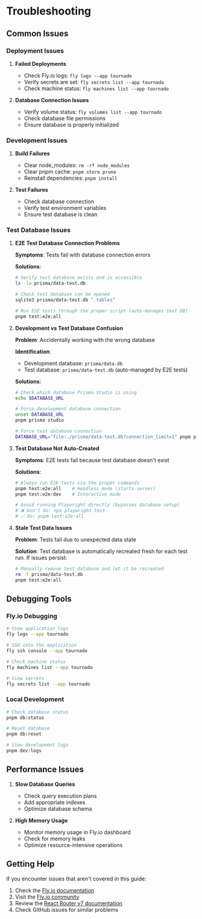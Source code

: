 # Troubleshooting

## Common Issues

### Deployment Issues

1. **Failed Deployments**

   - Check Fly.io logs: `fly logs --app tournado`
   - Verify secrets are set: `fly secrets list --app tournado`
   - Check machine status: `fly machines list --app tournado`

2. **Database Connection Issues**
   - Verify volume status: `fly volumes list --app tournado`
   - Check database file permissions
   - Ensure database is properly initialized

### Development Issues

1. **Build Failures**

   - Clear node_modules: `rm -rf node_modules`
   - Clear pnpm cache: `pnpm store prune`
   - Reinstall dependencies: `pnpm install`

2. **Test Failures**
   - Check database connection
   - Verify test environment variables
   - Ensure test database is clean

### Test Database Issues

1. **E2E Test Database Connection Problems**

   **Symptoms**: Tests fail with database connection errors

   **Solutions**:

   ```sh
   # Verify test database exists and is accessible
   ls -la prisma/data-test.db

   # Check test database can be opened
   sqlite3 prisma/data-test.db ".tables"

   # Run E2E tests through the proper script (auto-manages test DB)
   pnpm test:e2e:all
   ```

2. **Development vs Test Database Confusion**

   **Problem**: Accidentally working with the wrong database

   **Identification**:

   - Development database: `prisma/data.db`
   - Test database: `prisma/data-test.db` (auto-managed by E2E tests)

   **Solutions**:

   ```sh
   # Check which database Prisma Studio is using
   echo $DATABASE_URL

   # Force development database connection
   unset DATABASE_URL
   pnpm prisma studio

   # Force test database connection
   DATABASE_URL="file:./prisma/data-test.db?connection_limit=1" pnpm prisma studio
   ```

3. **Test Database Not Auto-Created**

   **Symptoms**: E2E tests fail because test database doesn't exist

   **Solutions**:

   ```sh
   # Always run E2E tests via the proper commands
   pnpm test:e2e:all    # Headless mode (starts server)
   pnpm test:e2e:dev    # Interactive mode

   # Avoid running Playwright directly (bypasses database setup)
   # ❌ Don't do: npx playwright test
   # ✅ Do: pnpm test:e2e:all
   ```

4. **Stale Test Data Issues**

   **Problem**: Tests fail due to unexpected data state

   **Solution**: Test database is automatically recreated fresh for each test run. If issues persist:

   ```sh
   # Manually remove test database and let it be recreated
   rm -f prisma/data-test.db
   pnpm test:e2e:all
   ```

## Debugging Tools

### Fly.io Debugging

```sh
# View application logs
fly logs --app tournado

# SSH into the application
fly ssh console --app tournado

# Check machine status
fly machines list --app tournado

# View secrets
fly secrets list --app tournado
```

### Local Development

```sh
# Check database status
pnpm db:status

# Reset database
pnpm db:reset

# View development logs
pnpm dev:logs
```

## Performance Issues

1. **Slow Database Queries**

   - Check query execution plans
   - Add appropriate indexes
   - Optimize database schema

2. **High Memory Usage**
   - Monitor memory usage in Fly.io dashboard
   - Check for memory leaks
   - Optimize resource-intensive operations

## Getting Help

If you encounter issues that aren't covered in this guide:

1. Check the [Fly.io documentation](https://fly.io/docs/)
2. Visit the [Fly.io community](https://community.fly.io/)
3. Review the [React Router v7 documentation](https://reactrouter.com/docs)
4. Check GitHub issues for similar problems
